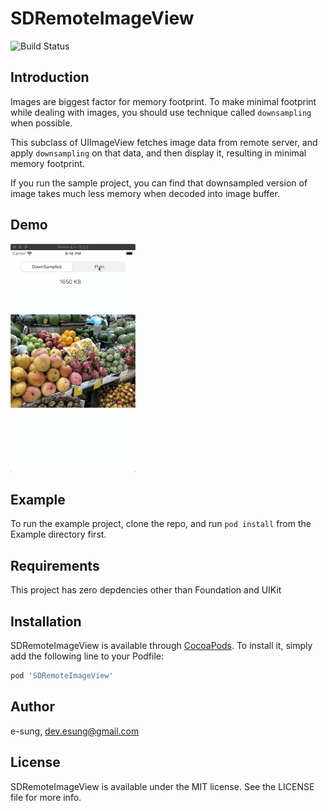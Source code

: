 # SDRemoteImageView

![Build Status](https://github.com/e-sung/SDRemoteImageView/workflows/Build/badge.svg)

## Introduction

Images are biggest factor for memory footprint. To make minimal footprint while dealing with images, you should use technique called `downsampling` when possible.

This subclass of UIImageView fetches image data from remote server, and apply `downsampling` on that data, and then display it, resulting in minimal memory footprint.

If you run the sample project, you can find that downsampled version of image takes much less memory when decoded into image buffer.

## Demo

![SDRemoteImageView Demo](demo.gif)

## Example

To run the example project, clone the repo, and run `pod install` from the Example directory first.

## Requirements

This project has zero depdencies other than Foundation and UIKit

## Installation

SDRemoteImageView is available through [CocoaPods](https://cocoapods.org). To install
it, simply add the following line to your Podfile:

```ruby
pod 'SDRemoteImageView'
```

## Author

e-sung, dev.esung@gmail.com

## License

SDRemoteImageView is available under the MIT license. See the LICENSE file for more info.
